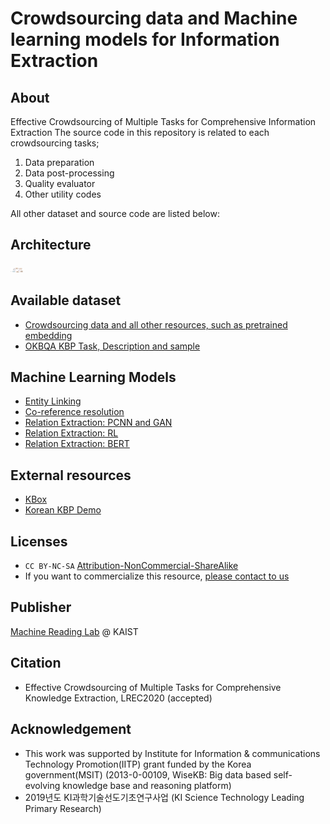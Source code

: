 # Crowdsourcing data and Machine learning models for Information Extraction

## About
Effective Crowdsourcing of Multiple Tasks for Comprehensive Information Extraction
The source code in this repository is related to each crowdsourcing tasks;
1) Data preparation
2) Data post-processing
3) Quality evaluator
4) Other utility codes

All other dataset and source code are listed below:

## Architecture
<img src="./image/proc.png" alt="proc" style="width:20px;"/>

## Available dataset
* [Crowdsourcing data and all other resources, such as pretrained embedding](https://figshare.com/s/7367aeca244efae03068)
* [OKBQA KBP Task, Description and sample](https://github.com/machinereading/okbqa-7-task4)

## Machine Learning Models
* [Entity Linking](https://github.com/machinereading/eld-2018)
* [Co-reference resolution](https://github.com/machinereading/CR)
* [Relation Extraction: PCNN and GAN](https://github.com/machinereading/re-gan)
* [Relation Extraction: RL](https://github.com/machinereading/re-RL-Crowd)
* [Relation Extraction: BERT](https://github.com/machinereading/bert-ko-re/)

## External resources
* [KBox](http://kbox.kaist.ac.kr)
* [Korean KBP Demo](https://github.com/machinereading/wisekb-demo)

## Licenses
* `CC BY-NC-SA` [Attribution-NonCommercial-ShareAlike](https://creativecommons.org/licenses/by-nc-sa/2.0/)
* If you want to commercialize this resource, [please contact to us](http://mrlab.kaist.ac.kr/contact)

## Publisher
[Machine Reading Lab](http://mrlab.kaist.ac.kr/) @ KAIST

## Citation
* Effective Crowdsourcing of Multiple Tasks for Comprehensive Knowledge Extraction, LREC2020 (accepted)

## Acknowledgement
* This work was supported by Institute for Information & communications Technology Promotion(IITP) grant funded by the Korea government(MSIT) (2013-0-00109, WiseKB: Big data based self-evolving knowledge base and reasoning platform)
* 2019년도 KI과학기술선도기초연구사업 (KI Science Technology Leading Primary Research)

